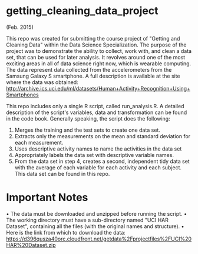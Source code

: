 # getting_cleaning_data_project

(Feb. 2015)

This repo was created for submitting the course project of "Getting and Cleaning Data" within the Data Science Specialization. The purpose of the project was to demonstrate the ability to collect, work with, and clean a data set, that can be used for later analysis. It revolves around one of the most exciting areas in all of data science right now, which is wearable computing. The data represent data collected from the accelerometers from the Samsung Galaxy S smartphone. 
A full description is available at the site where the data was obtained: 
http://archive.ics.uci.edu/ml/datasets/Human+Activity+Recognition+Using+Smartphones

This repo includes only a single R script, called run_analysis.R. A detailed description of the script's variables, data and transformation can be found in the code book. Generally speaking, the script does the following:
1.	Merges the training and the test sets to create one data set.
2.	Extracts only the measurements on the mean and standard deviation for each measurement. 
3.	Uses descriptive activity names to name the activities in the data set
4.	Appropriately labels the data set with descriptive variable names. 
5.	From the data set in step 4, creates a second, independent tidy data set with the average of each variable for each activity and each subject. This data set can be found in this repo.

# Important Notes
•	The data must be downloaded and unzipped before running the script.
•	The working directory must have a sub-directory named "UCI HAR Dataset", containing all the files (with the original names and structure).
•	Here is the link from which to download the data:
https://d396qusza40orc.cloudfront.net/getdata%2Fprojectfiles%2FUCI%20HAR%20Dataset.zip 
